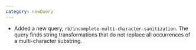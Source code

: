 ```yaml
---
category: newQuery
---
```

* Added a new query, `rb/incomplete-multi-character-sanitization`. The query
  finds string transformations that do not replace all occurrences of a
  multi-character substring.
